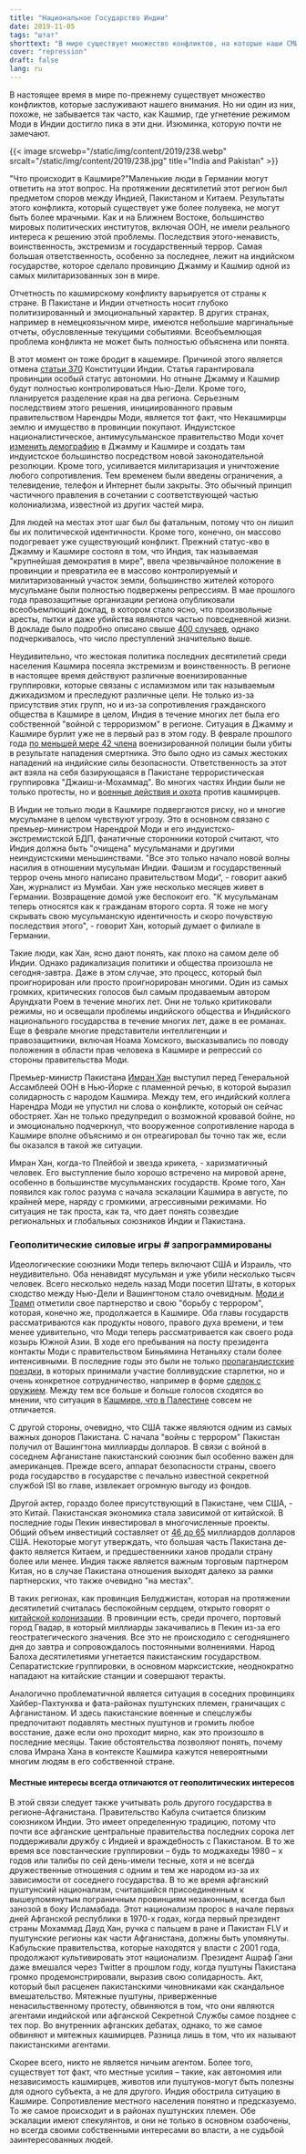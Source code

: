 ```yaml
---
title: "Национальное Государство Индии"
date: 2019-11-05
tags: "штат"
shorttext: "В мире существует множество конфликтов, на которые наши СМИ не обращают внимания. Это также включает Индию, националист хочет отменить меньшинства."
cover: "repression"
draft: false
lang: ru
---
```


В настоящее время в мире по-прежнему существует множество конфликтов, которые заслуживают нашего внимания. Но ни один из них, похоже, не забывается так часто, как Кашмир, где угнетение режимом Моди в Индии достигло пика в эти дни. Изюминка, которую почти не замечают.

{{< image srcwebp="/static/img/content/2019/238.webp" srcalt="/static/img/content/2019/238.jpg" title="India and Pakistan" >}}

"Что происходит в Кашмире?"Маленькие люди в Германии могут ответить на этот вопрос. На протяжении десятилетий этот регион был предметом споров между Индией, Пакистаном и Китаем. Результаты этого конфликта, который существует уже более полувека, не могут быть более мрачными. Как и на Ближнем Востоке, большинство мировых политических институтов, включая ООН, не имели реального интереса к решению этой проблемы. Последствия этого-ненависть, воинственность, экстремизм и государственный террор. Самая большая ответственность, особенно за последнее, лежит на индийском государстве, которое сделало провинцию Джамму и Кашмир одной из самых милитаризованных зон в мире.

Отчетность по кашмирскому конфликту варьируется от страны к стране. В Пакистане и Индии отчетность носит глубоко политизированный и эмоциональный характер. В других странах, например в немецкоязычном мире, имеются небольшие маргинальные отчеты, обусловленные текущими событиями. Всеобъемлющая проблема конфликта не может быть полностью объяснена или понята. 

В этот момент он тоже бродит в кашемире. Причиной этого является отмена [статьи 370](https://edition.cnn.com/2019/08/05/asia/india-pakistan-kashmir-intl-hnk/index.html "Kashmir in lockdown as India reveals plan to change state's status") Конституции Индии. Статья гарантировала провинции особый статус автономии. Но отныне Джамму и Кашмир будут полностью контролироваться Нью-Дели. Кроме того, планируется разделение края на два региона. Серьезным последствием этого решения, инициированного правым правительством Нарендры Моди, является тот факт, что Некашмирцы землю и имущество в провинции покупают. Индуистское националистическое, антимусульманское правительство Моди хочет [изменить демографию](https://www.trtworld.com/opinion/and-kashmiris-shall-immediately-cease-to-exist-28778 "And Kashmiris shall immediately cease to exist") в Джамму и Кашмире и создать там индуистское большинство посредством новой законодательной резолюции. Кроме того, усиливается милитаризация и уничтожение любого сопротивления. Тем временем были введены ограничения, а телевидение, телефон и Интернет были закрыты. Это обычный принцип частичного правления в сочетании с соответствующей частью колониализма, известной из других частей мира. 

Для людей на местах этот шаг был бы фатальным, потому что он лишил бы их политической идентичности. Кроме того, конечно, он массово подогревает уже существующий конфликт. Прежний статус-кво в Джамму и Кашмире состоял в том, что Индия, так называемая "крупнейшая демократия в мире", ввела чрезвычайное положение в провинции и превратила ее в массово контролируемый и милитаризованный участок земли, большинство жителей которого мусульмане были полностью подвержены репрессиям. В мае прошлого года правозащитные организации региона опубликовали всеобъемлющий доклад, в котором стало ясно, что произвольные аресты, пытки и даже убийства являются частью повседневной жизни. В докладе было подробно описано свыше [400 случаев](https://theintercept.com/2019/05/26/india-kashmir-torture/ "THE INDIAN GOVERNMENT HAS SYSTEMATICALLY USED TORTURE TO CRUSH OPPOSITION IN KASHMIR, NEW REPORT FINDS"), однако подчеркивалось, что число преступлений значительно выше.

Неудивительно, что жестокая политика последних десятилетий среди населения Кашмира посеяла экстремизм и воинственность. В регионе в настоящее время действуют различные военизированные группировки, которые связаны с исламизмом или так называемым джихадизмом и преследуют различные цели. Не только из-за присутствия этих групп, но и из-за сопротивления гражданского общества в Кашмире в целом, Индия в течение многих лет была его собственной "войной с терроризмом" в регионе. Ситуация в Джамму и Кашмире бурлит уже не в первый раз в этом году. В феврале прошлого года [по меньшей мере 42 члена](https://www.aljazeera.com/news/2019/02/indian-security-forces-killed-kashmir-blast-reports-190214110644498.html "Kashmir suicide attack kills dozens of Indian security forces") военизированной полиции были убиты в результате нападения смертника. Это было одно из самых жестоких нападений на индийские силы безопасности. Ответственность за этот акт взяла на себя базирующаяся в Пакистане террористическая группировка "Джаиш-и-Мохаммад". Во многих частях Индии были не только протесты, но и [военные действия и охота](https://www.aljazeera.com/news/2019/02/fear-grips-kashmiris-living-india-deadly-suicide-attack-190216150244206.html "Fear grips Kashmiris living in India after deadly suicide attack") против кашмирцев.

В Индии не только люди в Кашмире подвергаются риску, но и многие мусульмане в целом чувствуют угрозу. Это в основном связано с премьер-министром Нарендрой Моди и его индуистско-экстремистской БДП, фанатичные сторонники которой считают, что Индия должна быть "очищена" мусульманами и другими неиндуистскими меньшинствами. "Все это только начало новой волны насилия в отношении мусульман Индии. Фашизм и государственный террор очень много написано правительством Моди“, - говорит аакиб Хан, журналист из Мумбаи. Хан уже несколько месяцев живет в Германии. Возвращение домой уже беспокоит его. "К мусульманам теперь относятся как к гражданам второго сорта. Я тоже не могу скрывать свою мусульманскую идентичность и скоро почувствую последствия этого", - говорит Хан, который думает о филиале в Германии.

Такие люди, как Хан, ясно дают понять, как плохо на самом деле об Индии. Однако радикализация политики и общества произошла не сегодня-завтра. Даже в этом случае, это процесс, который был проигнорирован или просто проигнорирован многими. Один из самых громких, критических голосов был самым продаваемым автором Арундхати Роем в течение многих лет. Они не только критиковали режимы, но и освещали проблемы индийского общества и Индийского национального государства в течение многих лет, даже в ее романах. Еще в феврале многие представители интеллигенции и правозащитники, включая Ноама Хомского, высказывались по поводу положения в области прав человека в Кашмире и репрессий со стороны правительства Моди.

Премьер-министр Пакистана [Имран Хан](https://www.nytimes.com/2019/09/27/world/asia/khan-modi-united-nations.html "Imran Khan Warns of Kashmir ‘Blood Bath’ in Emotional U.N. Speech") выступил перед Генеральной Ассамблеей ООН в Нью-Йорке с пламенной речью, в которой выразил солидарность с народом Кашмира. Между тем, его индийский коллега Нарендра Моди не упустил ни слова о конфликте, который он сейчас обостряет. Хан не только предупредил о возможной кровавой бойне, но и эмоционально подчеркнул, что вооруженное сопротивление народа в Кашмире вполне объяснимо и он отреагировал бы точно так же, если бы оказался в такой же ситуации.

Имран Хан, когда-то Плейбой и звезда крикета, - харизматичный человек. Его выступление было хорошо встречено на мировой арене, особенно в большинстве мусульманских государств. Кроме того, Хан появился как голос разума с начала эскалации Кашмира в августе, по крайней мере, наряду с громкими, агрессивными режимами. Но ситуация не так проста, как та, что дает понять созвездие региональных и глобальных союзников Индии и Пакистана.

### Геополитические силовые игры # запрограммированы

Идеологические союзники Моди теперь включают США и Израиль, что неудивительно. Оба ненавидят мусульман и уже убили несколько тысяч человек. Всего несколько недель назад Моди посетил Штаты, в которых сходство между Нью-Дели и Вашингтоном стало очевидным. [Моди и Трамп](https://www.bbc.com/news/world-us-canada-49788492 "‘Howdy, Modi!’: Trump hails Indian PM at ‘historic’ Texas rally") отметили свое партнерство и свою "борьбу с террором", которая, конечно же, продолжается в Кашмире. Оба главы государств рассматриваются как продукты нового, правого духа времени, и тем менее удивительно, что Моди теперь рассматривается как своего рода козырь Южной Азии. В ходе его пребывания на посту президента контакты Моди с правительством Биньямина Нетаньяху стали более интенсивными. В последние годы это были не только [пропагандистские поездки](https://www.ndtv.com/entertainment/benjamin-netanyahus-bollywood-selfie-with-amitabh-bachchan-aishwarya-and-other-stars-1802012 "Benjamin Netanyahu's Bollywood Selfie With Amitabh Bachchan, Aishwarya And Other Stars"), в которых принимали участие болливудские старлетки, но и очень конкретное сотрудничество, например в форме [сделок с оружием](https://www.middleeastmonitor.com/20190712-israel-arms-company-signs-100m-missile-deal-with-india-army/ "Israel arms company signs $100m missile deal with India army"). Между тем все больше и больше голосов сходятся во мнении, что ситуация в [Кашмире, что в Палестине](https://972mag.com/kashmir-india-israel-palestine-occupation/142735/ "What's happening in Kashmir looks a lot like Israel's rule over Palestine") совсем не отличается.

С другой стороны, очевидно, что США также являются одним из самых важных доноров Пакистана. С начала "войны с террором" Пакистан получил от Вашингтона миллиарды долларов. В связи с войной в соседнем Афганистане пакистанский союзник был особенно важен для американцев. Прежде всего, аппарат безопасности страны, своего рода государство в государстве с печально известной секретной службой ISI во главе, извлекает огромную выгоду из фондов.

Другой актер, гораздо более присутствующий в Пакистане, чем США, - это Китай. Пакистанская экономика стала зависимой от китайской. В последние годы Пекин инвестировал в многочисленные проекты. Общий объем инвестиций составляет от [46 до 65](https://www.thehindu.com/news/international/xi-jinping-visit-to-pakistan-preview/article7114980.ece "Xi comes calling to Pakistan, bearing gifts worth $45 billion") миллиардов долларов США. Некоторые могут утверждать, что большая часть Пакистана де-факто является Китаем, и предшественники ханов продали страну более или менее. Индия также является важным торговым партнером Китая, но в случае Пакистана отношения выходят далеко за рамки партнерских, что также очевидно "на местах".

В таких регионах, как провинция Белуджистан, которая на протяжении десятилетий считалась беспокойным сердцем, открыто говорят о [китайской колонизации](https://www.business-standard.com/article/news-ani/cpec-turning-balochistan-into-chinese-colony-says-baloch-leader-118112500493_1.html "CPEC turning Balochistan into Chinese colony, says Baloch leader"). В провинции есть, среди прочего, портовый город Гвадар, в который миллиарды закачивались в Пекин из-за его геостратегического значения. Все это не происходило с сегодняшнего дня до завтра и сопровождалось постоянными волнениями. Народ Балоха десятилетиями угнетается пакистанским государством. Сепаратистские группировки, в основном марксистские, неоднократно нападают на китайские станции и совершают теракты.

Аналогично проблематичной является ситуация в соседних провинциях Хайбер-Пахтунхва и фата-районах пуштунских племен, граничащих с Афганистаном. И здесь пакистанские военные и спецслужбы предпочитают подавлять местных пуштунов и громить любое восстание, даже если оно проходит мирно, как это произошло в последние месяцы. Такие обстоятельства позволяют понять, почему слова Имрана Хана в контексте Кашмира кажутся невероятными многим людям в его собственной стране.

#### Местные интересы всегда отличаются от геополитических интересов

В этой связи следует также учитывать роль другого государства в регионе-Афганистана. Правительство Кабула считается близким союзником Индии. Это имеет определенную традицию, потому что почти все афганские центральные правительства последних сорока лет поддерживали дружбу с Индией и враждебность с Пакистаном. В то же время все повстанческие группировки – будь то моджахеды 1980 – х годов или талибы по сей день-имели тесные, хотя и не всегда дружественные отношения с одним и тем же народом из-за их зависимости от соседнего государства. В то же время афганский пуштунский национализм, считавшийся присоединенным к вышеупомянутым пограничным провинциям незаконным, всегда был занозой в боку Исламабада. Этот национализм пророс в начале первых дней Афганской республики в 1970-х годах, когда первый президент страны Мохаммад Дауд Хан, ручка с пальцем в ране и Пакистан FLV и пуштунские регионы как части Афганистана, должны быть упомянуты. Кабульские правительства, которые находятся у власти с 2001 года, продолжают культивировать этот национализм. Президент Ашраф Гани даже вмешался через Twitter в прошлом году, когда пуштуны Пакистана громко продемонстрировали, выразив свою солидарность. Акт, который был расценен пакистанскими чиновниками как скандальное вмешательство. Мятежные пуштуны, приверженные ненасильственному протесту, обвиняются в том, что они являются агентами индийской или афганской Секретной Службы самое позднее с тех пор. Во внутренних афганских дебатах, однако, то же самое обвиняют и мятежных кашмирцев. Разница лишь в том, что их называют пакистанскими агентами.

Скорее всего, никто не является ничьим агентом. Более того, существует тот факт, что местные усилия – такие, как автономия или независимость кашмирцев, животов или пуштунов-могут быть полезны для одного субъекта, а не для другого. Индия обострила ситуацию в Кашмире. Сопротивление местного населения понятно и предсказуемо. То же самое происходит и в районах пуштунских племен. Обе эскалации имеют спекулянтов, и они не только в основном озабочены, но всегда своими собственными интересами во власти, а не судьбой заинтересованных людей.
